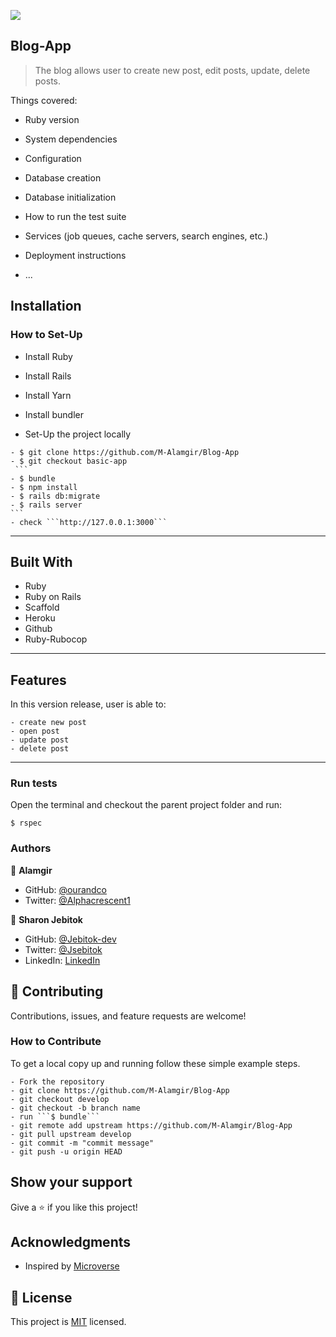 ![](https://img.shields.io/badge/Microverse-blueviolet)

## Blog-App

> The blog allows user to create new post, edit posts, update, delete posts.

Things covered:

- Ruby version

- System dependencies

- Configuration

- Database creation

- Database initialization

- How to run the test suite

- Services (job queues, cache servers, search engines, etc.)

- Deployment instructions

- ...

## Installation

### How to Set-Up

- Install Ruby
- Install Rails
- Install Yarn
- Install bundler

- Set-Up the project locally

````
- $ git clone https://github.com/M-Alamgir/Blog-App
- $ git checkout basic-app
 ```
- $ bundle
- $ npm install
- $ rails db:migrate
- $ rails server
```
- check ```http://127.0.0.1:3000```
````

---

## Built With

- Ruby
- Ruby on Rails
- Scaffold
- Heroku
- Github
- Ruby-Rubocop

---

## Features

In this version release, user is able to:

    - create new post
    - open post
    - update post
    - delete post

---

### Run tests

Open the terminal and checkout the parent project folder and run:

```
$ rspec
```

### Authors

👤 **Alamgir**

- GitHub: [@ourandco](https://github.com/ourandco)
- Twitter: [@Alphacrescent1](https://twitter.com/Alphacrescent1)

👤 **Sharon Jebitok**

- GitHub: [@Jebitok-dev](https://github.com/jebitok-dev)
- Twitter: [@Jsebitok](https://twitter.com/jsebitok)
- LinkedIn: [LinkedIn](https://linkedin.com/in/sharon-jebitok/)

## 🤝 Contributing

Contributions, issues, and feature requests are welcome!

### How to Contribute

To get a local copy up and running follow these simple example steps.

````
- Fork the repository
- git clone https://github.com/M-Alamgir/Blog-App
- git checkout develop
- git checkout -b branch name
- run ```$ bundle```
- git remote add upstream https://github.com/M-Alamgir/Blog-App
- git pull upstream develop
- git commit -m "commit message"
- git push -u origin HEAD
````

## Show your support

Give a ⭐️ if you like this project!

## Acknowledgments

- Inspired by [Microverse](https://microverse.org/)

## 📝 License

This project is [MIT](https://mit-license.org/) licensed.
